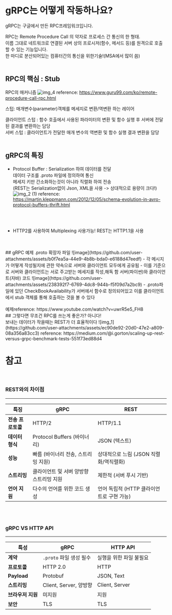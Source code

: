# gRPC는 어떻게 작동하나요?

gRPC는 구글에서 만든 RPC프레임워크입니다.

RPC는 Remote Procedure Call 의 약자로 프로세스 간 통신의 한 형태.<br>
이름 그대로 네트워크로 연결된 서버 상의 프로시저(함수, 메서드 등)를 원격으로 호출할 수 있는 기능입니다.<br>
한 마디로 분산되어있는 컴퓨터간의 통신을 위한기술!(MSA에서 많이 씀)
<br>
<br>
## RPC의 핵심 : Stub
RPC의 매커니즘
![img_4](https://github.com/user-attachments/assets/1d28b269-f9af-4e9c-aa77-495bd27fb70e)
 reference: https://www.guru99.com/ko/remote-procedure-call-rpc.html

스텁: 매개변수(parameter)객체를 메세지로 변환/역변환 하는 레이어

클라이언트 스텁 : 함수 호출에서 사용된 파라미터의 변환 및 함수 실행 후 서버에 전달된 결과를 변환하는 담당<br>
서버 스텁 : 클라이언트가 전달한 매개 변수의 역변환 및 함수 실행 결과 변환을 담당
<br>
<br>

## gRPC의 특징
- Protocol Buffer : Serialization 하여 데이터를 전달<br>
데이터 구조를 .proto 파일에 정의하여 통신<br>
메세지 키만 간소화하는것이 아니라 직렬화 하여 전송<br>
(REST는 Serialization없이 Json, XML을 사용 -> 상대적으로 용량이 크다!)
![img_2 (1)](https://github.com/user-attachments/assets/6aa55212-8f3a-40b7-be56-6e51055384ca)
reference: https://martin.kleppmann.com/2012/12/05/schema-evolution-in-avro-protocol-buffers-thrift.html
<br>
<br>

- HTTP2를 사용하여 Multiplexing 사용가능!
REST는 HTTP1.1을 사용
<br>
<br>
## gRPC 예제
.proto 확장자 파일
![image](https://github.com/user-attachments/assets/b0f7ea5a-44e9-4b8b-bda0-e6188d47eedf)
- 각 메시지가 어떻게 작성될지에 관한 약속으로 서버와 클라이언트 모두에게 공유됨
- 이를 기준으로 서버와 클라이언트는 서로 주고받는 메세지를 작성,해독 함
서버(파이썬)와 클라이언트(자바) 코드
![image](https://github.com/user-attachments/assets/238392f7-6769-4dc8-944b-f5f09d7a2bc9)
- .proto파일에 있던 CheckBookAvailability가 서버에서 함수로 정의되어있고
이를 클라이언트에서 stub 객체를 통해 호출하는 것을 볼 수 있다
<br>
<br>
예제reference: https://www.youtube.com/watch?v=uwrR5e5_FH8
<br>
## 그렇다면 무조건 RPC를 쓰는게 좋은가?
아니다!<br>
보내는 데이터가 작을때는 REST가 더 효율적이다
![img_1](https://github.com/user-attachments/assets/ec90de92-20d0-47e2-a809-08a356a83cc3)
reference: https://medium.com/@i.gorton/scaling-up-rest-versus-grpc-benchmark-tests-551f73ed88d4

# 참고
<br>

### REST와의 차이점
---
| **특징**         | **gRPC**                                          | **REST**                               |
|------------------|-------------------------------------------------|---------------------------------------|
| **전송 프로토콜** | HTTP/2                                           | HTTP/1.1                              |
| **데이터 형식**   | Protocol Buffers (바이너리)                      | JSON (텍스트)                         |
| **성능**         | 빠름 (바이너리 전송, 스트리밍 지원)                | 상대적으로 느림 (JSON 직렬화/역직렬화) |
| **스트리밍**      | 클라이언트 및 서버 양방향 스트리밍 지원           | 제한적 (서버 푸시 기반)                |
| **언어 지원**     | 다수의 언어를 위한 코드 생성                     | 언어 독립적 (HTTP 클라이언트로 구현 가능) |
<br>

<br>

### gRPC VS HTTP API
---
| **특성**          | **gRPC**                     | **HTTP API**            |
|-------------------|-----------------------------|-------------------------|
| **계약**          | `.proto` 파일 생성 필수       | 실행을 위한 파일 불필요  |
| **프로토콜**       | HTTP 2.0                    | HTTP                    |
| **Payload**       | Protobuf                    | JSON, Text              |
| **스트리밍**       | Client, Server, 양방향        | Client, Server          |
| **브라우저 지원**   | 미지원                      | 지원                    |
| **보안**          | TLS                         | TLS                     |
